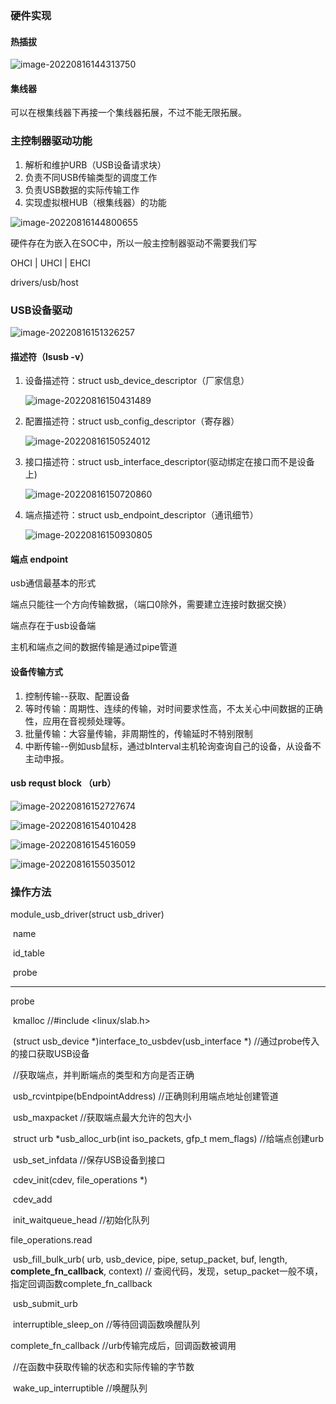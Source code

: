 ### 硬件实现

#### 热插拔

![image-20220816144313750](..\typora-user-images\image-20220816144313750.png)

#### 集线器

可以在根集线器下再接一个集线器拓展，不过不能无限拓展。

### 主控制器驱动功能

1. 解析和维护URB（USB设备请求块）
2. 负责不同USB传输类型的调度工作
3. 负责USB数据的实际传输工作
4. 实现虚拟根HUB（根集线器）的功能

![image-20220816144800655](..\typora-user-images\image-20220816144800655.png)

硬件存在为嵌入在SOC中，所以一般主控制器驱动不需要我们写

OHCI | UHCI | EHCI

drivers/usb/host

### USB设备驱动

![image-20220816151326257](..\typora-user-images\image-20220816151326257.png)

#### 描述符（lsusb -v）

1. 设备描述符：struct usb_device_descriptor（厂家信息）

   ![image-20220816150431489](..\typora-user-images\image-20220816150431489.png)

2. 配置描述符：struct usb_config_descriptor（寄存器）

   ![image-20220816150524012](..\typora-user-images\image-20220816150524012.png)

3. 接口描述符：struct usb_interface_descriptor(驱动绑定在接口而不是设备上)

   ![image-20220816150720860](..\typora-user-images\image-20220816150720860.png)

4. 端点描述符：struct usb_endpoint_descriptor（通讯细节）

   ![image-20220816150930805](..\typora-user-images\image-20220816150930805.png)

#### 端点 endpoint

usb通信最基本的形式

端点只能往一个方向传输数据，（端口0除外，需要建立连接时数据交换）

端点存在于usb设备端

主机和端点之间的数据传输是通过pipe管道

#### 设备传输方式

1. 控制传输--获取、配置设备
2. 等时传输：周期性、连续的传输，对时间要求性高，不太关心中间数据的正确性，应用在音视频处理等。
3. 批量传输：大容量传输，非周期性的，传输延时不特别限制
4. 中断传输--例如usb鼠标，通过bInterval主机轮询查询自己的设备，从设备不主动申报。

#### usb requst block （urb）

![image-20220816152727674](..\typora-user-images\image-20220816152727674.png)

![image-20220816154010428](..\typora-user-images\image-20220816154010428.png)

  ![image-20220816154516059](..\typora-user-images\image-20220816154516059.png)

![image-20220816155035012](..\typora-user-images\image-20220816155035012.png)

### 操作方法

module_usb_driver(struct usb_driver)

​	name

​	id_table

​	probe

***

probe

​	kmalloc		//#include <linux/slab.h>

​	(struct usb_device *)interface_to_usbdev(usb_interface *)	//通过probe传入的接口获取USB设备

​	//获取端点，并判断端点的类型和方向是否正确

​	usb_rcvintpipe(bEndpointAddress)		//正确则利用端点地址创建管道

​	usb_maxpacket		//获取端点最大允许的包大小

​		struct urb *usb_alloc_urb(int iso_packets, gfp_t mem_flags)	//给端点创建urb

​			usb_set_infdata	//保存USB设备到接口

​	cdev_init(cdev, file_operations *)

​		cdev_add

​			init_waitqueue_head	//初始化队列



file_operations.read

​	usb_fill_bulk_urb(	urb, usb_device, pipe, setup_packet, buf, length,  **complete_fn_callback**, context)	//	查阅代码，发现，setup_packet一般不填，指定回调函数complete_fn_callback

​		usb_submit_urb

​			interruptible_sleep_on	//等待回调函数唤醒队列



complete_fn_callback	//urb传输完成后，回调函数被调用

​	//在函数中获取传输的状态和实际传输的字节数

​		wake_up_interruptible	//唤醒队列

​	

​		

​	

​	